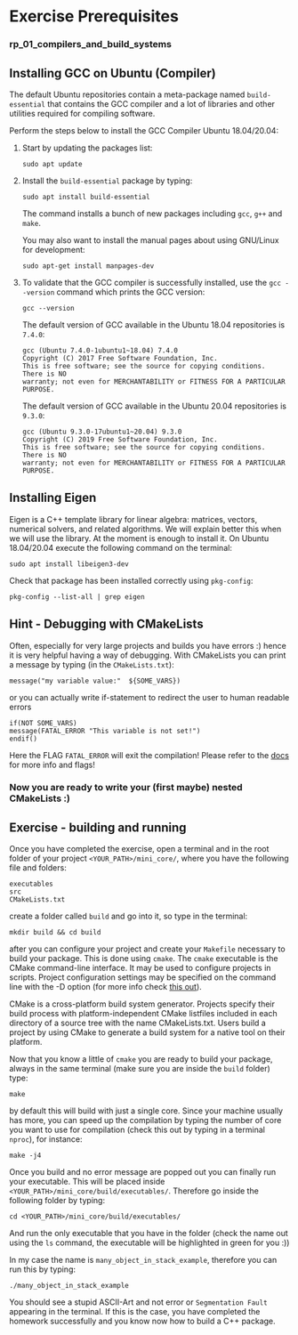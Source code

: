 # Exercise Prerequisites
### rp_01_compilers_and_build_systems

## Installing GCC on Ubuntu (Compiler)

The default Ubuntu repositories contain a meta-package named  `build-essential`  that contains the GCC compiler and a lot of libraries and other utilities required for compiling software.

Perform the steps below to install the GCC Compiler Ubuntu 18.04/20.04:

1.  Start by updating the packages list:
    
    ```
    sudo apt update
    ```
    
2.  Install the  `build-essential`  package by typing:
    
    ```
    sudo apt install build-essential
    ```
    
    The command installs a bunch of new packages including  `gcc`,  `g++`  and  `make`.
    
    You may also want to install the manual pages about using GNU/Linux for development:
    
    ```
    sudo apt-get install manpages-dev
    ```
    
3.  To validate that the GCC compiler is successfully installed, use the  `gcc --version`  command which prints the GCC version:
    
    ```
    gcc --version
    ```
    
    The default version of GCC available in the Ubuntu 18.04 repositories is  `7.4.0`:
    
    ```output
    gcc (Ubuntu 7.4.0-1ubuntu1~18.04) 7.4.0
    Copyright (C) 2017 Free Software Foundation, Inc.
    This is free software; see the source for copying conditions.  There is NO
    warranty; not even for MERCHANTABILITY or FITNESS FOR A PARTICULAR PURPOSE.
    ```
	  The default version of GCC available in the Ubuntu 20.04 repositories is  `9.3.0`:
	```output 
	gcc (Ubuntu 9.3.0-17ubuntu1~20.04) 9.3.0
	Copyright (C) 2019 Free Software Foundation, Inc.
	This is free software; see the source for copying conditions.  There is NO
	warranty; not even for MERCHANTABILITY or FITNESS FOR A PARTICULAR PURPOSE.
	```

## Installing Eigen

Eigen is a C++ template library for linear algebra: matrices, vectors, numerical solvers, and related algorithms. We will explain better this when we will use the library. At the moment is enough to install it. On Ubuntu 18.04/20.04 execute the following command on the terminal:
```
sudo apt install libeigen3-dev
```
Check that package has been installed correctly using `pkg-config`:
```
pkg-config --list-all | grep eigen
```

## Hint - Debugging with CMakeLists
Often, especially for very large projects and builds you have errors :)  hence it is very helpful having a way of debugging. With CMakeLists you can print a message by typing (in the `CMakeLists.txt`):  
```
message("my variable value:"  ${SOME_VARS})
```
or you can actually write if-statement to redirect the user to human readable errors
```
if(NOT SOME_VARS)
message(FATAL_ERROR "This variable is not set!")
endif()
```

Here the FLAG `FATAL_ERROR` will exit the compilation! Please refer to the [docs](https://cmake.org/cmake/help/latest/command/message.html) for more info and flags! 

### Now you are ready to write your (first maybe) nested CMakeLists :)

## Exercise - building and running

Once you have completed the exercise, open a terminal and in the root folder of your project `<YOUR_PATH>/mini_core/`, where you have the following file and folders:
```
executables
src
CMakeLists.txt
```
create a folder called `build` and go into it, so type in the terminal:
```
mkdir build && cd build
```
after you can configure your project and create your `Makefile` necessary to build your package. This is done using `cmake`. The `cmake` executable is the CMake command-line interface. It may be used to configure projects in scripts. Project configuration settings may be specified on the command line with the -D option (for more info check [this out](https://cmake.org/cmake/help/v3.2/manual/cmake.1.html)).

CMake is a cross-platform build system generator. Projects specify their build process with platform-independent CMake listfiles included in each directory of a source tree with the name CMakeLists.txt. Users build a project by using CMake to generate a build system for a native tool on their platform.

Now that you know a little of `cmake` you are ready to build your package, always in the same terminal (make sure you are inside the `build` folder) type:
```
make
```
by default this will build with just a single core. Since your machine usually has more, you can speed up the compilation by typing the number of core you want to use for compilation (check this out by typing in a terminal `nproc`), for instance:
```
make -j4
```
Once you build and no error message are popped out you can finally run your executable. This will be placed inside `<YOUR_PATH>/mini_core/build/executables/`. Therefore go inside the following folder by typing:
```
cd <YOUR_PATH>/mini_core/build/executables/
```
And run the only executable that you have in the folder (check the name out using the `ls` command, the executable will be highlighted in green for you :))

In my case the name is `many_object_in_stack_example`, therefore you can run this by typing:
```
./many_object_in_stack_example
```
You should see a stupid ASCII-Art and not error or `Segmentation Fault` appearing in the terminal. If this is the case, you have completed the homework successfully and you know now how to build a C++ package.

 
